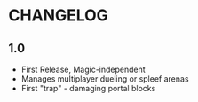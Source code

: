 # CHANGELOG

## 1.0

 - First Release, Magic-independent
 - Manages multiplayer dueling or spleef arenas
 - First "trap" - damaging portal blocks
